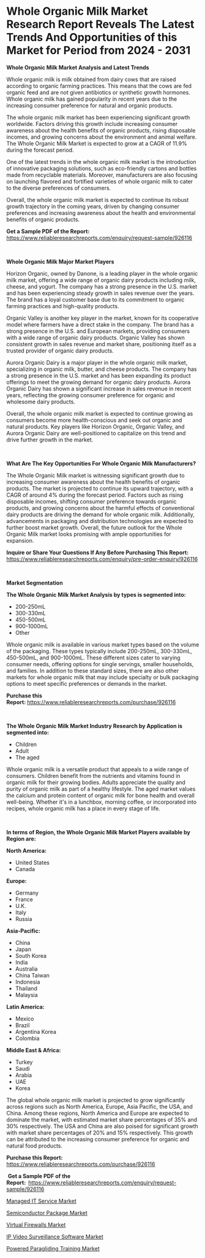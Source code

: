<p><h1>Whole Organic Milk Market Research Report Reveals The Latest Trends And Opportunities of this Market for Period from 2024 - 2031</h1></p><p><strong>Whole Organic Milk Market Analysis and Latest Trends</strong></p>
<p><p>Whole organic milk is milk obtained from dairy cows that are raised according to organic farming practices. This means that the cows are fed organic feed and are not given antibiotics or synthetic growth hormones. Whole organic milk has gained popularity in recent years due to the increasing consumer preference for natural and organic products.</p><p>The whole organic milk market has been experiencing significant growth worldwide. Factors driving this growth include increasing consumer awareness about the health benefits of organic products, rising disposable incomes, and growing concerns about the environment and animal welfare. The Whole Organic Milk Market is expected to grow at a CAGR of 11.9% during the forecast period.</p><p>One of the latest trends in the whole organic milk market is the introduction of innovative packaging solutions, such as eco-friendly cartons and bottles made from recyclable materials. Moreover, manufacturers are also focusing on launching flavored and fortified varieties of whole organic milk to cater to the diverse preferences of consumers.</p><p>Overall, the whole organic milk market is expected to continue its robust growth trajectory in the coming years, driven by changing consumer preferences and increasing awareness about the health and environmental benefits of organic products.</p></p>
<p><strong>Get a Sample PDF of the Report:&nbsp;</strong> <a href="https://www.reliableresearchreports.com/enquiry/request-sample/926116">https://www.reliableresearchreports.com/enquiry/request-sample/926116</a></p>
<p>&nbsp;</p>
<p><strong>Whole Organic Milk Major Market Players</strong></p>
<p><p>Horizon Organic, owned by Danone, is a leading player in the whole organic milk market, offering a wide range of organic dairy products including milk, cheese, and yogurt. The company has a strong presence in the U.S. market and has been experiencing steady growth in sales revenue over the years. The brand has a loyal customer base due to its commitment to organic farming practices and high-quality products.</p><p>Organic Valley is another key player in the market, known for its cooperative model where farmers have a direct stake in the company. The brand has a strong presence in the U.S. and European markets, providing consumers with a wide range of organic dairy products. Organic Valley has shown consistent growth in sales revenue and market share, positioning itself as a trusted provider of organic dairy products.</p><p>Aurora Organic Dairy is a major player in the whole organic milk market, specializing in organic milk, butter, and cheese products. The company has a strong presence in the U.S. market and has been expanding its product offerings to meet the growing demand for organic dairy products. Aurora Organic Dairy has shown a significant increase in sales revenue in recent years, reflecting the growing consumer preference for organic and wholesome dairy products.</p><p>Overall, the whole organic milk market is expected to continue growing as consumers become more health-conscious and seek out organic and natural products. Key players like Horizon Organic, Organic Valley, and Aurora Organic Dairy are well-positioned to capitalize on this trend and drive further growth in the market.</p></p>
<p>&nbsp;</p>
<p><strong>What Are The Key Opportunities For Whole Organic Milk Manufacturers?</strong></p>
<p><p>The Whole Organic Milk market is witnessing significant growth due to increasing consumer awareness about the health benefits of organic products. The market is projected to continue its upward trajectory, with a CAGR of around 4% during the forecast period. Factors such as rising disposable incomes, shifting consumer preference towards organic products, and growing concerns about the harmful effects of conventional dairy products are driving the demand for whole organic milk. Additionally, advancements in packaging and distribution technologies are expected to further boost market growth. Overall, the future outlook for the Whole Organic Milk market looks promising with ample opportunities for expansion.</p></p>
<p><strong>Inquire or Share Your Questions If Any Before Purchasing This Report:</strong> <a href="https://www.reliableresearchreports.com/enquiry/pre-order-enquiry/926116">https://www.reliableresearchreports.com/enquiry/pre-order-enquiry/926116</a></p>
<p>&nbsp;</p>
<p><strong>Market Segmentation</strong></p>
<p><strong>The Whole Organic Milk Market Analysis by types is segmented into:</strong></p>
<p><ul><li>200-250mL</li><li>300-330mL</li><li>450-500mL</li><li>900-1000mL</li><li>Other</li></ul></p>
<p><p>Whole organic milk is available in various market types based on the volume of the packaging. These types typically include 200-250mL, 300-330mL, 450-500mL, and 900-1000mL. These different sizes cater to varying consumer needs, offering options for single servings, smaller households, and families. In addition to these standard sizes, there are also other markets for whole organic milk that may include specialty or bulk packaging options to meet specific preferences or demands in the market.</p></p>
<p><strong>Purchase this Report:&nbsp;</strong><a href="https://www.reliableresearchreports.com/purchase/926116">https://www.reliableresearchreports.com/purchase/926116</a></p>
<p>&nbsp;</p>
<p><strong>The Whole Organic Milk Market Industry Research by Application is segmented into:</strong></p>
<p><ul><li>Children</li><li>Adult</li><li>The aged</li></ul></p>
<p><p>Whole organic milk is a versatile product that appeals to a wide range of consumers. Children benefit from the nutrients and vitamins found in organic milk for their growing bodies. Adults appreciate the quality and purity of organic milk as part of a healthy lifestyle. The aged market values the calcium and protein content of organic milk for bone health and overall well-being. Whether it's in a lunchbox, morning coffee, or incorporated into recipes, whole organic milk has a place in every stage of life.</p></p>
<p>&nbsp;</p>
<p><strong>In terms of Region, the Whole Organic Milk Market Players available by Region are:</strong></p>
<p>
    <p> <strong> North America: </strong>
        <ul>
            <li>United States</li>
            <li>Canada</li>
        </ul>
        </p> 
    <p> <strong> Europe: </strong>
        <ul>
            <li>Germany</li>
            <li>France</li>
            <li>U.K.</li>
            <li>Italy</li>
            <li>Russia</li>
        </ul>
        </p> 
    <p> <strong> Asia-Pacific: </strong>
        <ul>
            <li>China</li>
            <li>Japan</li>
            <li>South Korea</li>
            <li>India</li>
            <li>Australia</li>
            <li>China Taiwan</li>
            <li>Indonesia</li>
            <li>Thailand</li>
            <li>Malaysia</li>
        </ul>
        </p> 
    <p> <strong> Latin America: </strong>
        <ul>
            <li>Mexico</li>
            <li>Brazil</li>
            <li>Argentina Korea</li>
            <li>Colombia</li>
        </ul>
        </p> 
    <p> <strong> Middle East & Africa: </strong>
        <ul>
            <li>Turkey</li>
            <li>Saudi</li>
            <li>Arabia</li>
            <li>UAE</li>
            <li>Korea</li>
        </ul>
    </p>
    </p>
<p><p>The global whole organic milk market is projected to grow significantly across regions such as North America, Europe, Asia Pacific, the USA, and China. Among these regions, North America and Europe are expected to dominate the market, with estimated market share percentages of 35% and 30% respectively. The USA and China are also poised for significant growth with market share percentages of 20% and 15% respectively. This growth can be attributed to the increasing consumer preference for organic and natural food products.</p></p>
<p><strong>Purchase this Report: </strong><a href="https://www.reliableresearchreports.com/purchase/926116">https://www.reliableresearchreports.com/purchase/926116</a></p>
<p>&nbsp;<strong>Get a Sample PDF of the Report:&nbsp;&nbsp;</strong><a href="https://www.reliableresearchreports.com/enquiry/request-sample/926116">https://www.reliableresearchreports.com/enquiry/request-sample/926116</a></p>
<p><strong></strong></p>
<p><p><a href="https://medium.com/@jerryobrien756/managed-it-service-market-exploring-market-share-market-trends-and-future-growth-a1326712802d">Managed IT Service Market</a></p><p><a href="https://medium.com/@jerryobrien756/semiconductor-package-market-analysis-and-sze-forecasted-for-period-from-2024-to-2031-ee70c099a200">Semiconductor Package Market</a></p><p><a href="https://medium.com/@jerryobrien756/virtual-firewalls-market-the-key-to-successful-business-strategy-forecast-till-2031-c3cbc24e8dda">Virtual Firewalls Market</a></p><p><a href="https://medium.com/@jerryobrien756/ip-video-surveillance-software-market-trends-forecast-and-competitive-analysis-to-2031-7051c0085739">IP Video Surveillance Software Market</a></p><p><a href="https://medium.com/@jerryobrien756/analyzing-powered-paragliding-training-market-global-industry-perspective-and-forecast-2024-to-b136bfe40f65">Powered Paragliding Training Market</a></p></p>